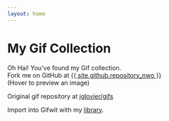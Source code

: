 ```yaml
---
layout: home
---
```


# My Gif Collection

<p>Oh Hai! You've found my Gif collection. <br>Fork me on GitHub at <a href="{{ site.github.repository_url }}" title="Revision {{ site.github.build_revision }}">{{ site.github.repository_nwo }}</a> <br> (Hover to preview an image)</p>

Original gif repository at [jglovier/gifs](https://github.com/jglovier/gifs)

<p>Import into Gifwit with my <a href="library.gifwit">library</a>.</p>
